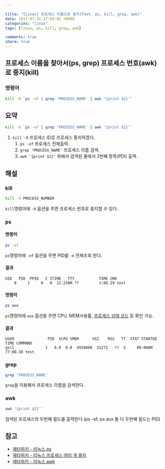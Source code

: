 ```yaml
---

title: "[Linux] 프로세스 이름으로 중지(Feat. ps, kill, grep, awk)"
date: 2017-07-31 17:05:02 +0900
categories: "linux"
tags: [linux, ps, kill, grep, awk]

comments: true
share: true
---
```


## 프로세스 이름을 찾아서(ps, grep) 프로세스 번호(awk)로 중지(kill)

### 명령어

```sh
kill -9 `ps -ef | grep 'PROCESS_NAME' | awk '{print $2}'`
```

## 요약

```sh
kill -9 `ps -ef | grep 'PROCESS_NAME' | awk '{print $2}'`
```

1. `kill -9` 프로세스 ID로 프로세스 중지하겠다.
   1. `ps -ef` 프로세스 전체출력.
   1. `grep 'PROCESS_NAME'` 프로세스 이름 검색.
   1. `awk '{print $2}'` 위에서 검색된 줄에서 2번째 항목(PDI) 출력.

## 해설

### kill

```sh
kill -9 PROCESS_NUMBER
```

`kill`명령어에 `-9` 옵션을 주면 프로세스 번호로 중지할 수 있다.

### ps

#### 명령어

```sh
ps -ef
```

`ps`명령어에 `-ef` 옵션을 주면 PID를 `-e` 전체조회 한다.

#### 결과

```
UID   PID  PPID   C STIME   TTY           TIME CMD
    0     1     0   0  12:23AM ??         1:08.29 test
```

#### 명령어

```sh
ps aux
```

`ps`명령어에 `aux` 옵션을 주면 CPU, MEM사용률, [프로세스 상태 코드](https://zetawiki.com/wiki/%EB%A6%AC%EB%88%85%EC%8A%A4_%ED%94%84%EB%A1%9C%EC%84%B8%EC%8A%A4_%EC%83%81%ED%83%9C%EC%BD%94%EB%93%9C) 등 확인 가능.

#### 결과

```
USER               PID  %CPU %MEM      VSZ    RSS   TT  STAT STARTED      TIME COMMAND
qvil              1   0.0  0.0  4939808  31272   ??  S     00:00AM  77:00.38 test
```

### grep

```sh
grep 'PROCESS_NAME'
```

`grep`을 이용해서 프로세스 이름을 검색한다.

### awk

```sh
awk '{print $2}'`
```

검색된 프로세스의 두번째 필드를 출력한다.(ps -ef, ps aux 둘 다 두번째 필드는 PID)

## 참고

- [제타위키 - 리눅스 ps](https://zetawiki.com/wiki/%EB%A6%AC%EB%88%85%EC%8A%A4_ps)
- [제타위키 - 리눅스 프로세스 여러 개 중지](https://zetawiki.com/wiki/%EB%A6%AC%EB%88%85%EC%8A%A4_%ED%94%84%EB%A1%9C%EC%84%B8%EC%8A%A4_%EC%97%AC%EB%9F%AC_%EA%B0%9C_%EC%A4%91%EC%A7%80)
- [제타위키 - 리눅스 awk](https://zetawiki.com/wiki/%EB%A6%AC%EB%88%85%EC%8A%A4_awk)
